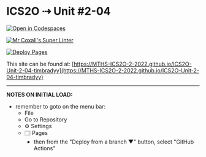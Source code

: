 # ICS2O ⇢ Unit #2-04

[![Open in Codespaces](https://classroom.github.com/assets/launch-codespace-f4981d0f882b2a3f0472912d15f9806d57e124e0fc890972558857b51b24a6f9.svg)](https://classroom.github.com/open-in-codespaces?assignment_repo_id=10706567)

[![Mr Coxall's Super Linter](https://github.com/MTHS-ICS2O-2-2022/ICS2O-Unit-2-04-timbradyy/workflows/Mr%20Coxall's%20Super%20Linter/badge.svg)](https://github.com/MTHS-ICS2O-2-2022/ICS2O-Unit-2-04-timbradyy/actions)

[![Deploy Pages](https://github.com/MTHS-ICS2O-2-2022/ICS2O-Unit-2-04-timbradyy/workflows/Deploy%20Pages/badge.svg)](https://github.com/MTHS-ICS2O-2-2022/ICS2O-Unit-2-04-timbradyy/actions)

This site can be found at: [https://MTHS-ICS2O-2-2022.github.io/ICS2O-Unit-2-04-timbradyy](https://MTHS-ICS2O-2-2022.github.io/ICS2O-Unit-2-04-timbradyy)

---

**NOTES ON INITIAL LOAD:**
- remember to goto on the menu bar:
  - File
  - Go to Repository
  - ⚙ Settings
  - 🗔 Pages
    - then from the "Deploy from a branch ▼" button, select "GitHub Actions"
